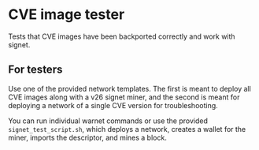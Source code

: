 # CVE image tester

Tests that CVE images have been backported correctly and work with signet.

## For testers

Use one of the provided network templates. The first is meant to deploy all CVE images along with a v26 signet miner, and the second is meant for deploying a network of a single CVE version for troubleshooting.

You can run individual warnet commands or use the provided `signet_test_script.sh`, which deploys a network, creates a wallet for the miner, imports the descriptor, and mines a block.
